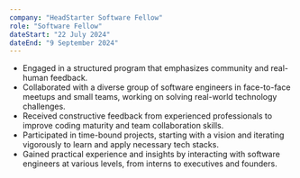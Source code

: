 ```yaml
---
company: "HeadStarter Software Fellow"
role: "Software Fellow"
dateStart: "22 July 2024"
dateEnd: "9 September 2024"
---
```


- Engaged in a structured program that emphasizes community and real-human feedback.
- Collaborated with a diverse group of software engineers in face-to-face meetups and small teams, working on solving real-world technology challenges.
- Received constructive feedback from experienced professionals to improve coding maturity and team collaboration skills.
- Participated in time-bound projects, starting with a vision and iterating vigorously to learn and apply necessary tech stacks.
- Gained practical experience and insights by interacting with software engineers at various levels, from interns to executives and founders.